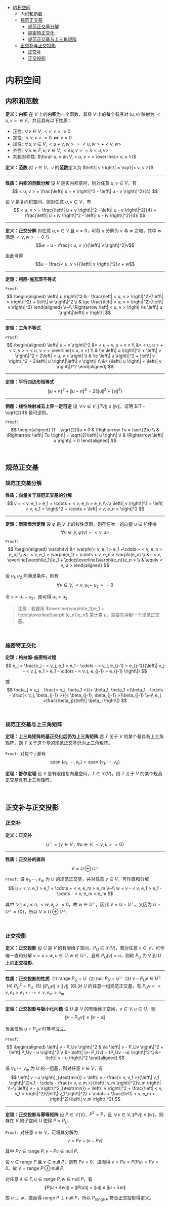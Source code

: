 
- [内积空间](#内积空间)
  - [内积和范数](#内积和范数)
  - [规范正交基](#规范正交基)
    - [规范正交基分解](#规范正交基分解)
    - [施密特正交化](#施密特正交化)
    - [规范正交基与上三角矩阵](#规范正交基与上三角矩阵)
  - [正交补与正交投影](#正交补与正交投影)
    - [正交补](#正交补)
    - [正交投影](#正交投影)







# 内积空间
## 内积和范数
**定义：内积**
在 $V$ 上的**内积**为一个函数，其将 $V$ 上的每个有序对 $(u, v)$ 映射为 $< u, v > \in F$，并且具有以下性质：
- 正性: $\forall v \in V, < v, v > \ge 0$
- 定性: $< v, v > = 0 \iff v = 0$
- 加性: $\forall u, v \in V, < u + v, w > = < u, w > + < v, w >$
- 齐性: $\forall \lambda \in F, u, v \in V, < \lambda u, v > = \lambda< u, v >$
- 共轭对称性: $\forall u, v \in V, < u, v > = \overline{< v, u >}$

**定义：范数**
对 $v\in V$，$v$ 的**范数**定义为 $\left\| v \right\| = \sqrt{< v, v >}$.


---

**性质：内积的范数分解**
设 $V$ 是实内积空间，则对任意 $u, v \in V$，有
$$
< u, v > = \frac{\left\| u + v \right\|^2 - \left\| u - v \right\|^2}{4}
$$

设 $V$ 是复内积空间，则对任意 $u, v \in V$，有
$$
< u, v > = \frac{\left\| u + v \right\|^2 - \left\| u - v \right\|^2}{4} + \frac{\left\| u + iv \right\|^2 - \left\| u - iv \right\|^2}{4}i
$$

---

**定义：正交分解**
对任意 $u, v \in V$ 且 $v \neq 0$，可将 $u$ 分解为 $v$ 与 $w$ 之和，其中 $w$ 满足 $< v, w > = 0$ 与
$$w = u - \frac{< u, v >}{\left\| v \right\|^2}v$$

由此可得 
$$u = \frac{< u, v >}{\left\| v \right\|^2}v + w$$

---

**定理：柯西-施瓦茨不等式**

$\texttt{Proof:}$
$$
\begin{aligned}
  \left\| u \right\|^2 &= \frac{\left| < u, v > \right|^2}{\left\| v \right\|^2} + \left\| w \right\|^2 \\
  & \ge \frac{\left| < u, v > \right|^2}{\left\| v \right\|^2}
\end{aligned}
\\~\\
\Rightarrow \left| < u, v > \right| \le \left\| u \right\|\left\| v \right\|
$$

---

**定理：三角不等式**

$\texttt{Proof:}$
$$
\begin{aligned}
  \left\| u + v \right\|^2 &= < u + v, u + v > \\
  &= < u, u > + < v, v > + < u, v > + \overline{< u, v >} \\
  & \le \left\| u \right\|^2 + \left\| v \right\|^2 + 2\left| < u, v > \right| \\
  & \le \left\| u \right\|^2 + \left\| v \right\|^2 + 2\left\| u \right\|\left\| v \right\| \\
  &= (\left\| u \right\| + \left\| v \right\|)^2
\end{aligned}
$$

---

**定理：平行四边形恒等式**
$$
\left\| u + v \right\|^2 + \left\| u - v \right\|^2 = 2(\left\| u \right\|^2 + \left\| v \right\|^2)
$$

---

**例题：线性映射减去上界一定可逆**
设 $\forall v\in V, \left\| Tv \right\| \le \left\| v \right\|$，证明 $(T - \sqrt{2}I)$ 是可逆的。

$\texttt{Proof:}$
$$
\begin{aligned}
  (T - \sqrt{2}I)u = 0 & \Rightarrow Tu = \sqrt{2}u \\
  & \Rightarrow \left\| Tu \right\| = \sqrt{2}\left\| u \right\| \\
  & \Rightarrow \left\| u \right\| = 0
\end{aligned}
$$









<br>

## 规范正交基
### 规范正交基分解
**性质：向量关于规范正交基的分解**
$$
v = < v, e_1 > e_1 + \cdots + < v, e_n > e_n \\~\\
\left\| v \right\|^2 = \left| < v, e_1 > \right|^2 + \cdots + \left| < v, e_n > \right|^2
$$

---

**定理：里斯表示定理**
设 $\varphi$ 是 $V$ 上的线性泛函，则存在唯一的向量 $u\in V$ 使得 
$$\forall v\in V, \varphi(v) = < v, u >$$

$\texttt{Proof:}$
$$
\begin{aligned}
  \varphi(v) &= \varphi(< v, e_1 > e_1 +\cdots + < v, e_n > e_n) \\
  &= < v, e_1 > \varphi(e_1) + \cdots < v, e_n > \varphi(e_n) \\
  &= < v, \overline{\varphi(e_1)}e_1 + \cdots\overline{\varphi(e_n)}e_n > \\
  & \equiv < v, u >
\end{aligned}
$$

设 $u_1, u_2$ 均满足条件，则有
$$\forall v\in V, < v, u_1 - u_2 > = 0$$

令 $v = u_1 - u_2$，即可得 $u_1 = u_2$.

> 注意：若要用 $\overline{\varphi(e_1)}e_1 + \cdots\overline{\varphi(e_n)}e_n$ 来计算 $u$，需要先得到一个规范正交基。

<br>

### 施密特正交化
**定理：格拉姆-施密特过程**
$$
e_j = \frac{v_j - < v_j, e_1 > e_1 - \cdots - < v_j, e_{j-1} > e_{j-1}}{\left\| v_j - < v_j, e_1 > e_1 - \cdots - < v_j, e_{j-1} > e_{j-1} \right\|}
$$

或
$$
\beta_j = v_j - \frac{< v_j, \beta_1 >}{< \beta_1, \beta_1 >}\beta_1 - \cdots - \frac{< v_j, \beta_{j-1} >}{< \beta_{j-1}, \beta_{j-1} >}\beta_{j-1} \\~\\
e_j =\frac{\beta_j}{\left\| \beta_j \right\|}
$$

<br>

### 规范正交基与上三角矩阵
**定理：上三角矩阵的基正交化后仍为上三角矩阵**
若 $T$ 关于 $V$ 的某个基具有上三角矩阵，则 $T$ 关于这个基的规范正交基仍为上三角矩阵。

$\texttt{Proof:}$
对每个 $j$ 都有
$$\text{span }(e_1, \cdots, e_n) = \text{span }(v_1, \cdots, v_n)$$

**定理：舒尔定理**
设 $V$ 是有限维复向量空间，$T\in \mathcal{L}(V)$，则 $T$ 关于 $V$ 的某个规范正交基具有上三角矩阵。









<br>

## 正交补与正交投影
### 正交补
**定义：正交补**
$$U^{\perp} = \{ v\in V : \forall u\in V, < v, u > = 0 \}$$

---

**性质：正交补的直和**
$$V = U \oplus U^{\perp}$$

$\texttt{Proof:}$
设 $e_1, \cdots, e_m$ 为 $U$ 的规范正交基，并对任意 $v \in V$，可作直和分解
$$
u = < v, e_1 > e_1 + \cdots + < v, e_m > e_m \\~\\
w = v - < v, e_1 > e_1 - \cdots - < v, e_m > e_m
$$

其中 $\forall 1 \le j \le n, < w, e_j > = 0$，故 $w\in U^{\perp}$，因此 $V = U + U^{\perp}$。又因为 $U \cap U^{\perp} = \{ 0 \}$，所以 $V = U \oplus U^{\perp}$.

<br>

### 正交投影
**定义：正交投影**
设 $U$ 是 $V$ 的有限维子空间，$P_U \in \mathcal{L}(V)$，若对任意 $v\in V$，可作唯一直和分解 $v = u + w, u\in U, w\in U^{\perp}$，且有 $P_U(v) = u$，则称 $P_U$ 为 $V$ 到 $U$ 上的**正交投影**。

---

**性质：正交投影的性质**
$\pod{1}$ $\text{range }P_U = U$
$\pod{2}$ $\text{null }P_U = U^{\perp}$
$\pod{3}$ $v - P_Uv \in U^{\perp}$
$\pod{4}$ $P_U^2 = P_U$
$\pod{5}$ $\left\| P_Uv \right\| \le \left\| v \right\|$
$\pod{6}$ 对 $U$ 的任意一组规范正交基，有 $P_Uv = < v, e_1 > e_1 + \cdots + < v, e_m > e_m$

---

**定理：正交投影与极小化问题**
设 $U$ 是 $V$ 的有限维子空间，$v\in V, u\in U$，则
$$\left\| v - P_Uv \right\| \le \left\| v - u \right\|$$

当且仅当 $u = P_Uv$ 时等号成立。

$\texttt{Proof:}$
$$
\begin{aligned}
  \left\| v - P_Uv \right\|^2 & \le \left\| v - P_Uv \right\|^2 + \left\| P_Uv - u \right\|^2 \\
  &= \left\| (v- P_Uv) + (P_Uv - u) \right\|^2 \\
  &= \left\| v - u \right\|^2
\end{aligned}
$$

设 $v_1, \cdots, v_m$ 为 $U$ 的一组基，则对任意 $v\in V$，有
$$
\left\| v - u \right\|_{\text{min}} = \left\| v - \frac{< v, v_1 >}{\left\| v_1 \right\|^2}v_1 - \cdots - \frac{< v, v_m >}{\left\| v_m \right\|^2}v_m \right\|
\\~\\
\left\| v - u \right\|^2_{\text{min}} = \left\| v \right\|^2 + \frac{\left| < v, v_1 > \right|^2}{\left\| v_1 \right\|^2} + \cdots + \frac{\left| < v, v_m > \right|^2}{\left\| v_m \right\|^2}
$$

---

**定理：正交投影与幂等矩阵**
设 $P\in \mathcal{L}(V)$，$P^2 = P$，且 $\forall v\in V, \left\| Pv \right\| \le \left\| v \right\|$，则存在 $V$ 的子空间 $U$ 使得 $P = P_U$.

$\texttt{Proof:}$
对任意 $v\in V$，可将其分解为
$$v = Pv + (v - Pv)$$

其中 $Pv \in \text{range }P, v - Pv \in \text{null }P$.

设 $v \in \text{range }P$ 且 $v \in \text{null }P$，则有 $Pv = 0$，进而得 $v = Pu = P(Pu) = Pv = 0$，故 $V = \text{range }P \oplus \text{null }P$.

对任意 $\lambda \in F, u \in \text{range }P, w \in \text{null }P$，有
$$
\left\| P(u + \lambda w) \right\| = \left\| P(u) \right\| = \left\| u \right\| \le \left\| u + \lambda w \right\|
$$

故 $u \perp w$，进而得 $\text{range }P \perp \text{null }P$，所以 $P_{\text{range }P}$ 符合正交投影得定义。


